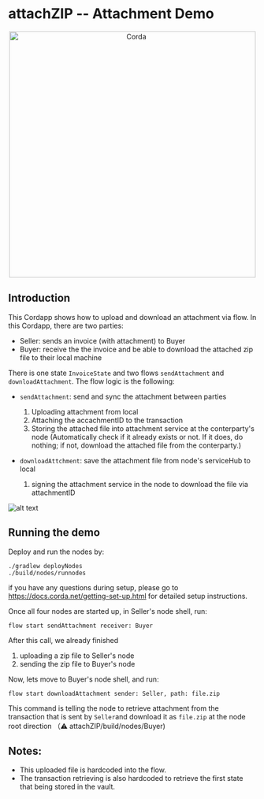 # attachZIP -- Attachment Demo

<p align="center">
  <img src="https://www.corda.net/wp-content/uploads/2016/11/fg005_corda_b.png" alt="Corda" width="500">
</p>

## Introduction 
This Cordapp shows how to upload and download an attachment via flow. 
In this Cordapp, there are two parties: 
* Seller: sends an invoice (with attachment) to Buyer
* Buyer: receive the the invoice and be able to download the attached zip file to their local machine 

There is one state `InvoiceState` and two flows `sendAttachment` and `downloadAttachment`. The flow logic is the following:

* `sendAttachment`: send and sync the attachment between parties
  1. Uploading attachment from local 
  2. Attaching the accachmentID to the transaction 
  3. Storing the attached file into attachment service at the conterparty's node (Automatically check if it already exists or not. If it does, do nothing; if not, download the attached file from the conterparty.)

* `downloadAttchment`: save the attachment file from node's serviceHub to local
  1. signing the attachment service in the node to download the file via attachmentID

![alt text](https://github.com/corda/samples/blob/release-V4/sendfile-Attachments/graph.png)

## Running the demo 
Deploy and run the nodes by:
```
./gradlew deployNodes
./build/nodes/runnodes
```
if you have any questions during setup, please go to https://docs.corda.net/getting-set-up.html for detailed setup instructions. 

Once all four nodes are started up, in Seller's node shell, run: 
```
flow start sendAttachment receiver: Buyer
```
After this call, we already finished 
1. uploading a zip file to Seller's node
2. sending the zip file to Buyer's node

Now, lets move to Buyer's node shell, and run:
```
flow start downloadAttachment sender: Seller, path: file.zip
```
This command is telling the node to retrieve attachment from the transaction that is sent by `Seller`and download it as `file.zip` at the node root direction （⚠️ attachZIP/build/nodes/Buyer)

## Notes: 
* This uploaded file is hardcoded into the flow. 
* The transaction retrieving is also hardcoded to retrieve the first state that being stored in the vault. 

